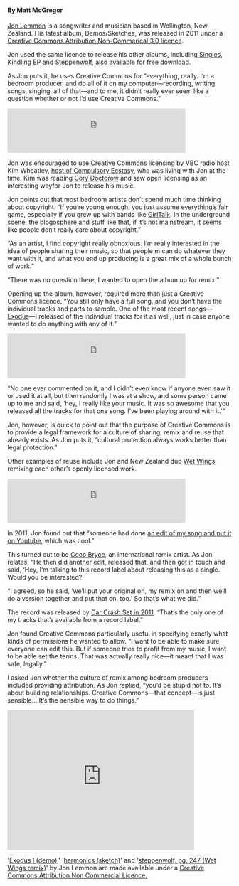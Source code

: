 <html><body><h4>By Matt McGregor</h4>

<a href="http://jonlemmonmusic.bandcamp.com/" target="_blank">Jon Lemmon</a> is a songwriter and musician based in Wellington, New Zealand. His latest album, Demos/Sketches, was released in 2011 under a <a href="http://creativecommons.org/licenses/by-nc/3.0/" target="_blank">Creative Commons Attribution Non-Commerical 3.0 licence</a>.



Jon used the same licence to release his other albums, including<a href="http://jonlemmonmusic.bandcamp.com/album/singles-2010" target="_blank"> Singles</a>, <a href="http://jonlemmonmusic.bandcamp.com/album/kindling-ep" target="_blank">Kindling EP</a> and <a href="http://jonlemmonmusic.bandcamp.com/track/steppenwolf-pg-247-wet-wings-remix" target="_blank">Steppenwolf</a>, also available for free download.



As Jon puts it, he uses Creative Commons for “everything, really. I’m a bedroom producer, and do all of it on my computer—recording, writing songs, singing, all of that—and to me, it didn’t really ever seem like a question whether or not I’d use Creative Commons.”



<iframe style="position: relative; display: block; width: 400px; height: 100px;" src="http://bandcamp.com/EmbeddedPlayer/v=2/track=1201170730/size=venti/bgcol=FFFFFF/linkcol=4285BB/" width="400" height="100" frameborder="0"></iframe>



Jon was encouraged to use Creative Commons licensing by VBC radio host Kim Wheatley, <a href="https://www.facebook.com/CompulsoryEx/info?ref=stream" target="_blank">host of Compulsory Ecstasy</a>, who was living with Jon at the time. Kim was reading <a href="http://en.wikipedia.org/wiki/Cory_Doctorow" target="_blank">Cory Doctorow</a> and saw open licensing as an interesting wayfor Jon to release his music.



Jon points out that most bedroom artists don’t spend much time thinking about copyright. “If you’re young enough, you just assume everything’s fair game, especially if you grew up with bands like <a href="http://en.wikipedia.org/wiki/Girl_Talk_(musician)" target="_blank">GirlTalk</a>. In the underground scene, the blogosphere and stuff like that, if it’s not mainstream, it seems like people don’t really care about copyright.”



“As an artist, I find copyright really obnoxious. I’m really interested in the idea of people sharing their music, so that people m can do whatever they want with it, and what you end up producing is a great mix of a whole bunch of work.”



“There was no question there, I wanted to open the album up for remix.”



Opening up the album, however, required more than just a Creative Commons licence. “You still only have a full song, and you don’t have the individual tracks and parts to sample. One of the most recent songs—<a href="http://jonlemmonmusic.bandcamp.com/track/exodus-i-demo" target="_blank">Exodus</a>—I released of the individual tracks for it as well, just in case anyone wanted to do anything with any of it.”



<iframe style="position: relative; display: block; width: 400px; height: 100px;" src="http://bandcamp.com/EmbeddedPlayer/v=2/track=1203011011/size=venti/bgcol=FFFFFF/linkcol=4285BB/" width="400" height="100" frameborder="0"></iframe>



“No one ever commented on it, and I didn’t even know if anyone even saw it or used it at all, but then randomly I was at a show, and some person came up to me and said, ‘hey, I really like your music. It was so awesome that you released all the tracks for that one song. I’ve been playing around with it.’"



Jon, however, is quick to point out that the purpose of Creative Commons is to provide a legal framework for a culture of sharing, remix and reuse that already exists. As Jon puts it, “cultural protection always works better than legal protection.”



Other examples of reuse include Jon and New Zealand duo <a href="http://wetwings.lilchiefrecords.com/">Wet Wings</a> remixing each other’s openly licensed work.



<iframe style="position: relative; display: block; width: 400px; height: 100px;" src="http://bandcamp.com/EmbeddedPlayer/v=2/track=1256450403/size=venti/bgcol=FFFFFF/linkcol=4285BB/" width="400" height="100" frameborder="0"></iframe>



In 2011, Jon found out that “someone had done <a href="http://www.youtube.com/watch?v=Xsn9dvRNLY8">an edit of my song and put it on Youtube</a>, which was cool.”



This turned out to be <a href="https://soundcloud.com/cocobrycebeats">Coco Bryce</a>, an international remix artist. As Jon relates, “He then did another edit, released that, and then got in touch and said, ‘Hey, I’m talking to this record label about releasing this as a single. Would you be interested?’



“I agreed, so he said, ‘we’ll put your original on, my remix on and then we’ll do a version together and put that on, too.’ So that’s what we did.”



The record was released by <a href="http://www.carcrashset.com/releases_ccs2045.php">Car Crash Set in 2011</a>. “That’s the only one of my tracks that’s available from a record label.”



Jon found Creative Commons particularly useful in specifying exactly what kinds of permissions he wanted to allow. “I want to be able to make sure everyone can edit this. But if someone tries to profit from my music, I want to be able set the terms. That was actually really nice—it meant that I was safe, legally.”



I asked Jon whether the culture of remix among bedroom producers included providing attribution. As Jon replied, “you’d be stupid not to. It’s about building relationships. Creative Commons—that concept—is just sensible... It’s the sensible way to do things.”



<iframe src="http://www.youtube.com/embed/Xsn9dvRNLY8?rel=0" width="420" height="315" frameborder="0"></iframe>



'<a href="http://jonlemmonmusic.bandcamp.com/track/exodus-i-demo">Exodus I (demo)</a>,' '<a href="http://jonlemmonmusic.bandcamp.com/track/harmonics-sketch">harmonics (sketch)</a>' and '<a href="http://jonlemmonmusic.bandcamp.com/track/steppenwolf-pg-247-wet-wings-remix">steppenwolf, pg. 247 (Wet Wings remix)</a>' by Jon Lemmon are made available under a <a href="http://creativecommons.org/licenses/by-nc/3.0/">Creative Commons Attribution Non Commercial Licence.</a></body></html>